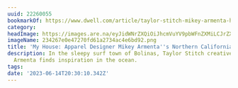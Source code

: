 ```yaml
---
uuid: 22260055
bookmarkOf: https://www.dwell.com/article/taylor-stitch-mikey-armenta-home-tour-436891a1
category: 
headImage: https://images.are.na/eyJidWNrZXQiOiJhcmVuYV9pbWFnZXMiLCJrZXkiOiIyMjI2MDA1NS9vcmlnaW5hbF8yMzQyNjdlMGU0NzI3MGZkNjFhMjczNGFjNGU2YmQ5Mi5wbmciLCJlZGl0cyI6eyJyZXNpemUiOnsid2lkdGgiOjEyMDAsImhlaWdodCI6MTIwMCwiZml0IjoiaW5zaWRlIiwid2l0aG91dEVubGFyZ2VtZW50Ijp0cnVlfSwid2VicCI6eyJxdWFsaXR5Ijo5MH0sImpwZWciOnsicXVhbGl0eSI6OTB9LCJyb3RhdGUiOm51bGx9fQ==?bc=0
imageName: 234267e0e47270fd61a2734ac4e6bd92.png
title: 'My House: Apparel Designer Mikey Armenta''s Northern California Surf Retreat'
description: In the sleepy surf town of Bolinas, Taylor Stitch creative director Mikey
  Armenta finds inspiration in the ocean.
tags: 
date: '2023-06-14T20:30:10.342Z'
---
```

